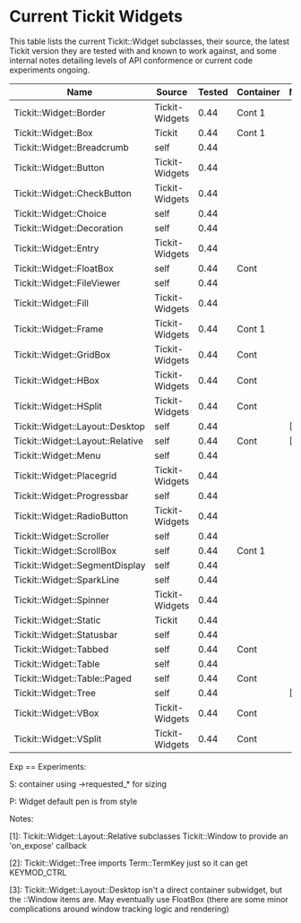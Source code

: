 # Current Tickit Widgets

This table lists the current Tickit::Widget subclasses, their source, the latest Tickit
version they are tested with and known to work against, and some internal notes detailing
levels of API conformence or current code experiments ongoing.

| Name                             | Source         | Tested | Container | Notes | Exp |
|----------------------------------|----------------|--------|-----------|-------|-----|
| Tickit::Widget::Border           | Tickit-Widgets | 0.44   | Cont 1    |       | SP  |
| Tickit::Widget::Box              | Tickit         | 0.44   | Cont 1    |       | SP  |
| Tickit::Widget::Breadcrumb       | self           | 0.44   |           |       |     |
| Tickit::Widget::Button           | Tickit-Widgets | 0.44   |           |       |  P  |
| Tickit::Widget::CheckButton      | Tickit-Widgets | 0.44   |           |       |  P  |
| Tickit::Widget::Choice           | self           | 0.44   |           |       |  P  |
| Tickit::Widget::Decoration       | self           | 0.44   |           |       |     |
| Tickit::Widget::Entry            | Tickit-Widgets | 0.44   |           |       |  P  |
| Tickit::Widget::FloatBox         | self           | 0.44   | Cont      |       | SP  |
| Tickit::Widget::FileViewer       | self           | 0.44   |           |       |  P  |
| Tickit::Widget::Fill             | Tickit-Widgets | 0.44   |           |       |  P  |
| Tickit::Widget::Frame            | Tickit-Widgets | 0.44   | Cont 1    |       | SP  |
| Tickit::Widget::GridBox          | Tickit-Widgets | 0.44   | Cont      |       | SP  |
| Tickit::Widget::HBox             | Tickit-Widgets | 0.44   | Cont      |       | SP  |
| Tickit::Widget::HSplit           | Tickit-Widgets | 0.44   | Cont      |       | SP  |
| Tickit::Widget::Layout::Desktop  | self           | 0.44   |           | [3]   |  P  |
| Tickit::Widget::Layout::Relative | self           | 0.44   | Cont      | [1]   |  P  |
| Tickit::Widget::Menu             | self           | 0.44   |           |       |  P  |
| Tickit::Widget::Placegrid        | Tickit-Widgets | 0.44   |           |       |  P  |
| Tickit::Widget::Progressbar      | self           | 0.44   |           |       |     |
| Tickit::Widget::RadioButton      | Tickit-Widgets | 0.44   |           |       |  P  |
| Tickit::Widget::Scroller         | self           | 0.44   |           |       |  P  |
| Tickit::Widget::ScrollBox        | self           | 0.44   | Cont 1    |       |  P  |
| Tickit::Widget::SegmentDisplay   | self           | 0.44   |           |       |  P  |
| Tickit::Widget::SparkLine        | self           | 0.44   |           |       |     |
| Tickit::Widget::Spinner          | Tickit-Widgets | 0.44   |           |       |  P  |
| Tickit::Widget::Static           | Tickit         | 0.44   |           |       |  P  |
| Tickit::Widget::Statusbar        | self           | 0.44   |           |       |  P  |
| Tickit::Widget::Tabbed           | self           | 0.44   | Cont      |       |  P  |
| Tickit::Widget::Table            | self           | 0.44   |           |       |  P  |
| Tickit::Widget::Table::Paged     | self           | 0.44   | Cont      |       |  P  |
| Tickit::Widget::Tree             | self           | 0.44   |           | [2]   |  P  |
| Tickit::Widget::VBox             | Tickit-Widgets | 0.44   | Cont      |       | SP  |
| Tickit::Widget::VSplit           | Tickit-Widgets | 0.44   | Cont      |       | SP  |

Exp == Experiments:

  S: container using ->requested_* for sizing

  P: Widget default pen is from style

Notes:

 [1]: Tickit::Widget::Layout::Relative subclasses Tickit::Window to provide an 'on_expose'
      callback

 [2]: Tickit::Widget::Tree imports Term::TermKey just so it can get KEYMOD_CTRL

 [3]: Tickit::Widget::Layout::Desktop isn\'t a direct container subwidget, but the ::Window
      items are. May eventually use FloatBox (there are some minor complications around
	  window tracking logic and rendering)

